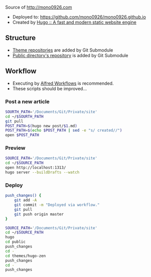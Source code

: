 Source of http://mono0926.com

- Deployed to: https://github.com/mono0926/mono0926.github.io
- Created by [Hugo :: A fast and modern static website engine](http://gohugo.io/)

## Structure

- [Theme repositories](https://github.com/mono0926/site/tree/master/themes) are added by Git Submodule
- [Public directory's repository](https://github.com/mono0926/mono0926.github.io) is added by Git Submodule

## Workflow

- Executing by [Alfred Workflows](http://support.alfredapp.com/workflows) is recommended.
- These scripts should be improved...

### Post a new article

```sh
SOURTH_PATH='/Documents/Git/Private/site'
cd ~/$SOURTH_PATH
git pull
POST_PATH=$(hugo new post/$1.md)
POST_PATH=$(echo $POST_PATH | sed -e "s/ created//")
open $POST_PATH
```

### Preview

```sh
SOURCE_PATH='/Documents/Git/Private/site'
cd ~/$SOURCE_PATH
open http://localhost:1313/
hugo server --buildDrafts --watch
```

### Deploy

```sh
push_changes() {
    git add -A
    git commit -m "Deployed via workflow."
    git pull
    git push origin master
}

SOURCE_PATH='/Documents/Git/Private/site'
cd ~/$SOURCE_PATH
hugo
cd public
push_changes
cd -
cd themes/hugo-zen
push_changes
cd -
push_changes
```
